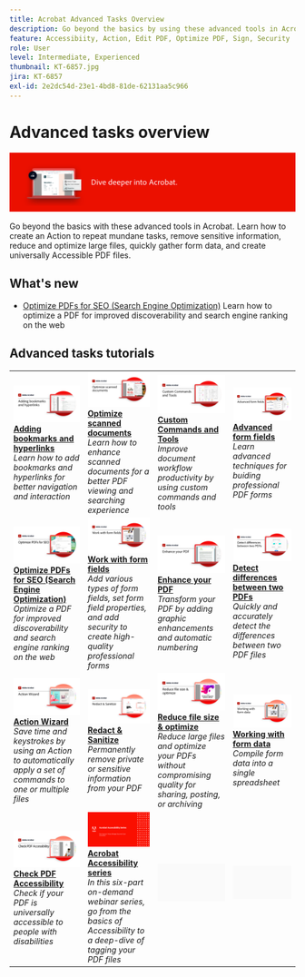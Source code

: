 ```yaml
---
title: Acrobat Advanced Tasks Overview
description: Go beyond the basics by using these advanced tools in Acrobat
feature: Accessibiity, Action, Edit PDF, Optimize PDF, Sign, Security
role: User
level: Intermediate, Experienced
thumbnail: KT-6857.jpg
jira: KT-6857
exl-id: 2e2dc54d-23e1-4bd8-81de-62131aa5c966
---
```

# Advanced tasks overview

![Acrobat Getting Started Image](../assets/Hero-AdvancedTasks.png)

Go beyond the basics with these advanced tools in Acrobat. Learn how to create an Action to repeat mundane tasks, remove sensitive information, reduce and optimize large files, quickly gather form data, and create universally Accessible PDF files.

## What's new

* [Optimize PDFs for SEO (Search Engine Optimization)](optimizeseo.md)
  Learn how to optimize a PDF for improved discoverability and search engine ranking on the web

## Advanced tasks tutorials

<table style="table-layout:fixed">
<tr>
  <td>
    <a href="bookmarks.md">
      <img alt="Adding bookmarks and hyperlinks" src="../assets/Bookmarks_1280.png" />
    </a>
    <div>
    <a href="bookmarks.md"><strong>Adding bookmarks and hyperlinks</strong></a>
    </div>
    <em>Learn how to add bookmarks and hyperlinks for better navigation and interaction</em>
    <br>
  </td>
  <td>
    <a href="optimizescan.md">
      <img alt="Optimize scanned documents" src="../assets/Scan_1280.png" />
    </a>
    <div>
    <a href="optimizescan.md"><strong>Optimize scanned documents</strong></a>
    </div>
    <em>Learn how to enhance scanned documents for a better PDF viewing and searching experience</em>
    <br>
  </td>
  <td>
    <a href="custom.md">
      <img alt="Custom Commands and Tools" src="../assets/Createcustom_1280.png" />
    </a>
    <div>
    <a href="custom.md"><strong>Custom Commands and Tools</strong></a>
    </div>
    <em>Improve document workflow productivity by using custom commands and tools</em>
    <br>
  </td>
  <td>
    <a href="advancedforms.md">
      <img alt="Advanced form fields" src="../assets/Advancedforms_1280.png" />
    </a>
    <div>
    <a href="advancedforms.md"><strong>Advanced form fields</strong></a>
    </div>
    <em>Learn advanced techniques for buiding professional PDF forms</em>
    <br>
  </td>
</tr>
<tr>
 <td>
    <a href="optimizeseo.md">
      <img alt="Optimize PDFs for SEO (Search Engine Optimization)" src="../assets/seo_1280.png" />
    </a>
    <div>
    <a href="optimizeseo.md"><strong>Optimize PDFs for SEO (Search Engine Optimization)</strong></a>
    </div>
    <em>Optimize a PDF for improved discoverability and search engine ranking on the web</em>
    <br>
  </td>
  <td>
    <a href="workforms.md">
      <img alt="Work with form fields" src="../assets/Workform_1280.png" />
    </a>
    <div>
    <a href="workforms.md"><strong>Work with form fields</strong></a>
    </div>
    <em>Add various types of form fields, set form field properties, and add security to create high-quality professional forms</em>
    <br>
  </td>
  <td>
    <a href="enhance.md">
      <img alt="Enhance your PDF" src="../assets/Enhance_1280.png" />
    </a>
    <div>
    <a href="enhance.md"><strong>Enhance your PDF</strong></a>
    </div>
    <em>Transform your PDF by adding graphic enhancements and automatic numbering</em>
    <br>
  </td>
 <td>
    <a href="compare.md">
      <img alt="Detect Differences Between two PDFs" src="../assets/Compare_1280.png" />
    </a>
    <div>
    <a href="compare.md"><strong>Detect differences between two PDFs</strong></a>
    </div>
    <em>Quickly and accurately detect the differences between two PDF files</em>
    <br>
  </td>
</tr>
<tr>
  <td>
    <a href="action.md">
      <img alt="Action Wizard" src="../assets/Action.jpg" />
    </a>
    <div>
    <a href="action.md"><strong>Action Wizard</strong></a>
    </div>
    <em>Save time and keystrokes by using an Action to automatically apply a set of commands to one or multiple files</em>
    <br>
  </td>
  <td>
    <a href="redact.md">
      <img alt="Redact & Sanitize" src="../assets/Redact.jpg" />
    </a>
    <div>
    <a href="redact.md"><strong>Redact & Sanitize</strong></a>
    </div>
    <em>Permanently remove private or sensitive information from your PDF</em>
    <br>
  </td>
 <td>
    <a href="reduce.md">
      <img alt="Reduce file size & optimize" src="../assets/Reduce.jpg" />
    </a>
    <div>
    <a href="reduce.md"><strong>Reduce file size & optimize</strong></a>
    </div>
    <em>Reduce large files and optimize your PDFs without compromising quality for sharing, posting, or archiving</em>
    <br>
  </td>
  <td>
    <a href="formdata.md">
      <img alt="Action Wizard" src="../assets/FormData.jpg" />
    </a>
    <div>
    <a href="formdata.md"><strong>Working with form data</strong></a>
    </div>
    <em>Compile form data into a single spreadsheet</em>
    <br>
  </td>
</tr>
<tr>
 <td>
    <a href="accessibility.md">
      <img alt="Check PDF Accessibility" src="../assets/Checkaccessible_1280.jpg" />
    </a>
    <div>
    <a href="accessibility.md"><strong>Check PDF Accessibility</strong></a>
    </div>
    <em>Check if your PDF is universally accessible to people with disabilities</em>
    <br>
  </td>
 <td>
    <a href="accessibility-series.md">
      <img alt="Preparing Accessible PDF Files" src="../assets/Accessibilityseries_1280.png" />
    </a>
    <div>
    <a href="accessibility-series.md"><strong>Acrobat Accessibility series</strong></a>
    </div>
    <em>In this six-part on-demand webinar series, go from the basics of Accessibility to a deep-dive of tagging your PDF files</em>
    <br>
  </td>
  <td>
   <img alt="Spacer" src="../assets/Grayspacer.png" />
    <div>
    <br>
  </td> 
  <td>
   <img alt="Spacer" src="../assets/Grayspacer.png" />
    <div>
    <br>
  </td>  
</tr>
</table>

